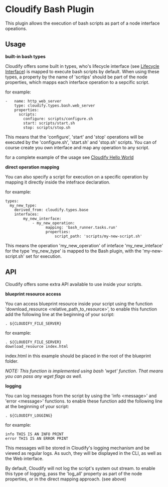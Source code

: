# Cloudify Bash Plugin

This plugin allows the execution of bash scripts as part of a node interface opeations.

## Usage

**built-in bash types**

Cloudify offers some built in types, who's lifecycle interface (see [Lifecycle Interface](https://github.com/CloudifySource/cosmo-manager/blob/develop/orchestrator/src/main/resources/cloudify/types/types.yaml#L18)) is mapped to execute bash scripts by default. 
When using these types, a property by the name of 'scrtips' should be part of the node properties, which mapps each interface operation to a sepcific script.

for example:

    -   name: http_web_server
        type: cloudify.types.bash.web_server
        properties:
          scripts:            
            configure: scripts/configure.sh
            start: scripts/start.sh
            stop: scripts/stop.sh

This means that the 'configure', 'start' and 'stop' operations will be executed by the 'configure.sh', 'start.sh' and 'stop.sh' scripts. You can of course create you own interface and map any operation to any script.

for a complete example of the usage see [Cloudify Hello World](https://github.com/CloudifySource/cloudify-hello-world/blob/feature/CFY-430-hello-world-bash/hello-world/blueprint.yaml)

**direct operation mapping**

You can also specify a script for execution on a specific operation by mapping it directly inside the intefrace declaration.

for example:

    types:
      my_new_type:
        derived_from: cloudify.types.base
        interfaces:
            my_new_interface:
                - my_new_operation:
                      mapping: 'bash_runner.tasks.run'
                      properties:
                          script_path: 'scripts/my-new-script.sh'
                          
This means the operation 'my_new_operation' of inteface 'my_new_inteface' for the type 'my_new_type' is mapped to the Bash plugin, with the 'my-new-script.sh' set for execution.

## API

Cloudify offers some extra API available to use inside your scripts.

**blueprint resource access**

You can access blueprint resource inside your script using the function 'download_resource
\<relative_path_to_resource>',
to enable this function add the following line at the beginning of your script:

    . ${CLOUDIFY_FILE_SERVER}

for example:

    . ${CLOUDIFY_FILE_SERVER}
    download_resource index.html

index.html in this example should be placed in the root of the blueprint folder.

*NOTE: This function is implemented using bash 'wget' function. That means you can pass any wget flags as well.*

**logging**

You can log messages from the script by using the 'info \<message>' and 'error \<message>' functions. to enable these
function add the following line at the beginning of your script:

    . ${CLOUDIFY_LOGGING}

for example:

    info THIS IS AN INFO PRINT
    error THIS IS AN ERROR PRINT

This messages will be stored in Cloudify's logging mechanism and be viewed as regular logs. As such,
they will be displayed in the CLI, as well as the Web interface.

By default, Cloudify will not log the script's system out stream. to enable this type of logging,
pass the 'log_all' property as part of the node properties, or in the direct mapping approach. (see above)